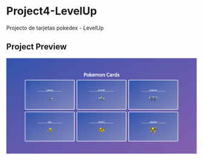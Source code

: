 # Project4-LevelUp
Projecto de tarjetas pokedex - LevelUp

## Project Preview
![Screenshot](img/Project4.png)
